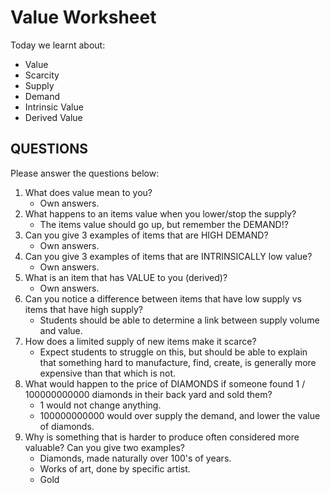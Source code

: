 # Value Worksheet

Today we learnt about:

* Value
* Scarcity
* Supply
* Demand
* Intrinsic Value
* Derived Value

## QUESTIONS

Please answer the questions below:

1. What does value mean to you?
   * Own answers.
2. What happens to an items value when you lower/stop the supply?
   * The items value should go up, but remember the DEMAND!?
3. Can you give 3 examples of items that are HIGH DEMAND?
   * Own answers.
4. Can you give 3 examples of items that are INTRINSICALLY low value?
   * Own answers.
5. What is an item that has VALUE to you \(derived\)?
   * Own answers.
6. Can you notice a difference between items that have low supply vs items that have high supply?
   * Students should be able to determine a link between supply volume and value.
7. How does a limited supply of new items make it scarce?
   * Expect students to struggle on this, but should be able to explain that something hard to manufacture, find, create, is generally more expensive than that which is not.
8. What would happen to the price of DIAMONDS if someone found 1 / 100000000000 diamonds in their back yard and sold them?
   * 1 would not change anything.
   * 100000000000 would over supply the demand, and lower the value of diamonds.
9. Why is something that is harder to produce often considered more valuable? Can you give two examples?
   * Diamonds, made naturally over 100's of years.
   * Works of art, done by specific artist.
   * Gold  


